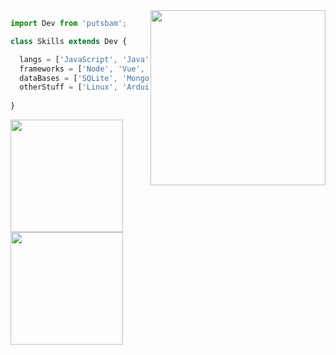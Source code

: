 
<img align="right" width="280" src="https://media.licdn.com/dms/image/v2/C5612AQE-J2HIbxAgyQ/article-cover_image-shrink_600_2000/article-cover_image-shrink_600_2000/0/1520093510220?e=2147483647&v=beta&t=dDbjHT0q6MKr3p45DI6O3gOs0quNJ5YB7bzA8HlRmGA" />

```js
import Dev from 'putsbam';

class Skills extends Dev {

  langs = ['JavaScript', 'Java', 'C', 'HTML', 'CSS'];
  frameworks = ['Node', 'Vue', 'Electron', 'Express'];
  dataBases = ['SQLite', 'MongoDB', 'Firebase'];
  otherStuff = ['Linux', 'Arduino', 'MSOffice', 'Adobe']
  
}
```

<a href="https://github.com/putsbam">
  <img height="180em" src="https://github-readme-stats.vercel.app/api?username=putsbam&show_icons=true&text_color=ffffff&title_color=ffffff&bg_color=-45,ff9267,ff6a74,fa4390,d72fb4&include_all_commits=true&count_private=true"/>
   <img height="180em" src="https://github-readme-stats.vercel.app/api/top-langs/?username=putsbam&layout=compact&card_width=370&langs=10&text_color=ffffff&title_color=ffffff&bg_color=-45,ff9267,ff6a74,fa4390,d72fb4"/>
</div>
